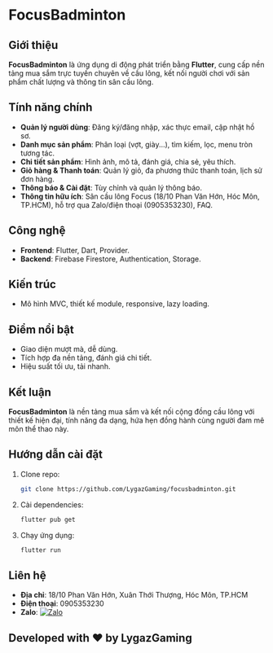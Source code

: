 # FocusBadminton

## Giới thiệu
**FocusBadminton** là ứng dụng di động phát triển bằng **Flutter**, cung cấp nền tảng mua sắm trực tuyến chuyên về cầu lông, kết nối người chơi với sản phẩm chất lượng và thông tin sân cầu lông.

## Tính năng chính
- **Quản lý người dùng**: Đăng ký/đăng nhập, xác thực email, cập nhật hồ sơ.
- **Danh mục sản phẩm**: Phân loại (vợt, giày...), tìm kiếm, lọc, menu tròn tương tác.
- **Chi tiết sản phẩm**: Hình ảnh, mô tả, đánh giá, chia sẻ, yêu thích.
- **Giỏ hàng & Thanh toán**: Quản lý giỏ, đa phương thức thanh toán, lịch sử đơn hàng.
- **Thông báo & Cài đặt**: Tùy chỉnh và quản lý thông báo.
- **Thông tin hữu ích**: Sân cầu lông Focus (18/10 Phan Văn Hớn, Hóc Môn, TP.HCM), hỗ trợ qua Zalo/điện thoại (0905353230), FAQ.

## Công nghệ
- **Frontend**: Flutter, Dart, Provider.
- **Backend**: Firebase Firestore, Authentication, Storage.

## Kiến trúc
- Mô hình MVC, thiết kế module, responsive, lazy loading.

## Điểm nổi bật
- Giao diện mượt mà, dễ dùng.
- Tích hợp đa nền tảng, đánh giá chi tiết.
- Hiệu suất tối ưu, tải nhanh.

## Kết luận
**FocusBadminton** là nền tảng mua sắm và kết nối cộng đồng cầu lông với thiết kế hiện đại, tính năng đa dạng, hứa hẹn đồng hành cùng người đam mê môn thể thao này.

## Hướng dẫn cài đặt
1. Clone repo:  
   ```bash
   git clone https://github.com/LygazGaming/focusbadminton.git
2. Cài dependencies:
      ```bash
   flutter pub get
3. Chạy ứng dụng:
      ```bash
   flutter run
## Liên hệ
- **Địa chỉ**: 18/10 Phan Văn Hớn, Xuân Thới Thượng, Hóc Môn, TP.HCM  
- **Điện thoại**: 0905353230  
- **Zalo**: [![Zalo](https://img.shields.io/badge/Zalo-0905353230-00A4FF?style=flat&logo=zalo)](https://zalo.me/0905353230)  
## Developed with ❤️ by LygazGaming
